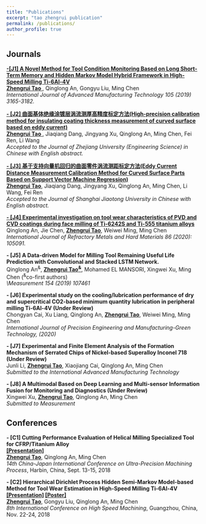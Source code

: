 ```yaml
---
title: "Publications"
excerpt: "tao zhengrui publication"
permalink: /publications/
author_profile: true
---
```

## Journals
<b>[-[J1] A Novel Method for Tool Condition Monitoring Based on Long Short-Term Memory and Hidden Markov Model Hybrid Framework in High-Speed Milling Ti-6Al-4V](http://zhengruitao.github.io/publications/AMT)</b> <br> 
<u><b>Zhengrui Tao </b></u>, Qinglong An, Gongyu Liu, Ming Chen <br> 
<i>International Journal of Advanced Manufacturing Technology 105 (2019) 3165-3182.</i> 

<b>[- [J2] 曲面基体绝缘涂镀层涡流测厚高精度标定方法(High-precision calibration method for insulating coating thickness measurement of curved surface based on eddy current)](http://zhengruitao.github.io/publications/thickness_measurement)</b> <br> 
<u><b>Zhengrui Tao </b></u>, Jiaqiang Dang, Jingyang Xu, Qinglong An, Ming Chen, Fei Ren, Li Wang<br> 
<i>Accepted to the Journal of Zhejiang University (Engineering Science) in Chinese with English abstract.</i>

<b>[- [J3] 基于支持向量机回归的曲面零件涡流测距标定方法(Eddy Current Distance Measurement Calibration Method for Curved Surface Parts Based on Support Vector Machine Regression)](http://zhengruitao.github.io/publications/distance_measurement)</b> <br> 
<u><b>Zhengrui Tao</b></u>, Jiaqiang Dang, Jingyang Xu, Qinglong An, Ming Chen, Li Wang, Fei Ren<br> 
<i>Accepted to the Journal of Shanghai Jiaotong University in Chinese with English abstract.</i>

<b>[- [J4] Experimental investigation on tool wear characteristics of PVD and CVD coatings during face milling of Ti-6242S and Ti-555 titanium alloys](http://zhengruitao.github.io/publications/RMHM)</b> <br> 
Qinglong An, Jie Chen, <u><b>Zhengrui Tao</b></u>, Weiwei Ming, Ming Chen <br>
<i>International Journal of Refractory Metals and Hard Materials 86 (2020): 105091.</i>

<b>- [J5] A Data-driven Model for Milling Tool Remaining Useful Life Prediction with Convolutional and Stacked LSTM Network.</b> <br> 
Qinglong An<sup>&</sup>, <u><b>Zhengrui Tao<sup>&</sup></b></u>, Mohamed EL MANSORI, Xingwei Xu, Ming Chen (<sup>&</sup>co-first authors) <br>
<i>\Measurement 154 (2019) 107461</i>

<b>- [J6] Experimental study on the cooling/lubrication performance of dry and supercritical CO2-based minimum quantity lubrication in peripheral milling Ti-6Al-4V (Under Review)</b> <br> 
Chongyan Cai, Xu Liang, Qinglong An, <u><b>Zhengrui Tao</b></u>, Weiwei Ming, Ming Chen <br>
<i>International Journal of Precision Engineering and Manufacturing-Green Technology, (2020)</i>

<b>- [J7] Experimental and Finite Element Analysis of the Formation Mechanism of Serrated Chips of Nickel-based Superalloy Inconel 718 (Under Review)</b> <br>
Junli Li, <u><b>Zhengrui Tao</b></u>, Xiaojiang Cai, Qinglong An, Ming Chen <br>
<i>Submitted to the International Advanced Manufacturing Technology</i>

<b>- [J8] A Multimodal Based on Deep Learning and Multi-sensor Information Fusion for Monitoring and Diagnostics (Under Review)</b> <br>
Xingwei Xu, <u><b>Zhengrui Tao</b></u>, Qinglong An, Ming Chen <br>
<i>Submitted to Measurement</i>



## Conferences
<b>- [C1] Cutting Performance Evaluation of Helical Milling Specialized Tool for CFRP/Titanium Alloy</b><br>
<b>[[Presentation]](http://zhengruitao.github.io/files/CJUMP_Slide.pdf)</b><br> 
<u><b>Zhengrui Tao</b></u>, Qinglong An, Ming Chen<br>
<i>14th China-Japan International Conference on Ultra-Precision Machining Process</i>, Harbin, China, Sept. 13-15, 2018

<b>- [C2] Hierarchical Dirichlet Process Hidden Semi-Markov Model-based Method for Tool Wear Estimation in High-Speed Milling Ti-6Al-4V</b><br>
<b>[[Presentation]](http://zhengruitao.github.io/files/ICHSM_Slide.pdf) [[Poster]](http://zhengruitao.github.io/files/ICHSM_Poster.pdf)</b>
<br>
<u><b>Zhengrui Tao</b></u>, Gongyu Liu, Qinglong An, Ming Chen<br>
<i>8th International Conference on High Speed Machining</i>, Guangzhou, China, Nov. 22-24, 2018

